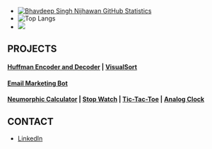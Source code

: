 - [![Bhavdeep Singh Nijhawan GitHub Statistics](https://github-readme-stats.vercel.app/api?username=BhavdeepSinghNijhawan)](https://github.com/BhavdeepSinghNijhawan/github-readme-stats)
- ![Top Langs](https://github-readme-stats.vercel.app/api/top-langs/?username=BhavdeepSinghNijhawan&layout=compact)
- ![](https://komarev.com/ghpvc/?username=BhavdeepSinghNijhawan&label=PROFILE+VIEWS&color=blue&style=plastic)

## PROJECTS

#### [Huffman Encoder and Decoder](https://bhavdeepsinghnijhawan.github.io/Huffman-Encoder-and-Decoder/) | [VisualSort](https://github.com/BhavdeepSinghNijhawan/VisualSort)

#### [Email Marketing Bot](https://github.com/BhavdeepSinghNijhawan/Email-Marketing-Bot)

#### [Neumorphic Calculator](https://bhavdeepsinghnijhawan.github.io/Neumorphic-Calculator/) | [Stop Watch](https://bhavdeepsinghnijhawan.github.io/Stop-Watch/) | [Tic-Tac-Toe](https://bhavdeepsinghnijhawan.github.io/Tic-Tac-Toe/) | [Analog Clock](https://bhavdeepsinghnijhawan.github.io/Analog-Clock/)

## CONTACT

- [LinkedIn](https://www.linkedin.com/in/bhavdeep-singh-nijhawan-739634280)
